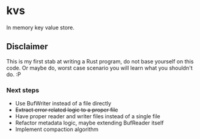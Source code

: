 # kvs
In memory key value store.

## Disclaimer

This is my first stab at writing a Rust program, do not base yourself on this code. Or maybe do, worst case scenario you will learn what you shouldn't do. :P

### Next steps

* Use BufWriter instead of a file directly
* ~~Extract error related logic to a proper file~~
* Have proper reader and writer files instead of a single file
* Refactor metadata logic, maybe extending BufReader itself
* Implement compaction algorithm
